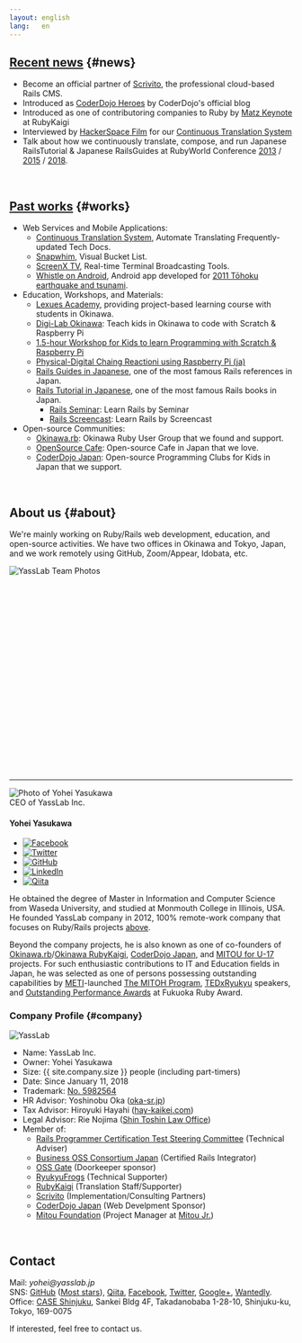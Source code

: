 ```yaml
---
layout: english
lang:   en
---
```


<!--
## Summary of Works {#summary}

<iframe src="//www.slideshare.net/slideshow/embed_code/key/cEwD6bvg84VeWA" width="595" height="485" frameborder="0" marginwidth="0" marginheight="0" scrolling="no" style="border:1px solid #CCC; border-width:1px; margin-bottom:5px; max-width: 100%;" allowfullscreen> </iframe> 
(NOTE: Please jump to [SlideShare's page](http://www.slideshare.net/yasulab/works-of-yasslab) if you cannot see the slides above.)
-->

## [Recent news](#news) {#news}

- Become an official partner of [Scrivito](https://scrivito.com/partners), the professional cloud-based Rails CMS.
- Introduced as [CoderDojo Heroes](https://coderdojo.com/news/2016/03/30/coderdojo-heroes-yohei-yasukawa-co-founder-of-coderdojo-japan/) by CoderDojo's official blog
- Introduced as one of contributoring companies to Ruby by [Matz Keynote](https://www.youtube.com/watch?v=E9bO1uqs4Oc&feature=youtu.be&t=3904) at RubyKaigi
- Interviewed by [HackerSpace Film](https://www.facebook.com/photo.php?fbid=10153341493740869&set=t.715330868&type=3&theater) for our [Continuous Translation System](https://speakerdeck.com/yasulab/how-we-continuously-translate-tech-docs)
- Talk about how we continuously translate, compose, and run Japanese RailsTutorial & Japanese RailsGuides at RubyWorld Conference [2013](http://2013.rubyworld-conf.org/en/) / [2015](http://2015.rubyworld-conf.org/en/) / [2018](https://2018.rubyworld-conf.org/program/).

<br>

## [Past works](#works) {#works}

- Web Services and Mobile Applications:
   - [Continuous Translation System](https://speakerdeck.com/yasulab/how-we-continuously-translate-tech-docs), Automate Translating Frequently-updated Tech Docs.
   - [Snapwhim](http://www.snapwhim.com/), Visual Bucket List.
   - [ScreenX TV](http://screenx.tv/), Real-time Terminal Broadcasting Tools.
   - [Whistle on Android](https://play.google.com/store/apps/details?id=org.sorarier.whistle), Android app developed for [2011 Tōhoku earthquake and tsunami](http://en.wikipedia.org/wiki/2011_T%C5%8Dhoku_earthquake_and_tsunami).
- Education, Workshops, and Materials:
   - [Lexues Academy](http://academy.lexues.co.jp/), providing project-based learning course with students in Okinawa.
   - [Digi-Lab Okinawa](https://www.facebook.com/DigiLabOkinawa/): Teach kids in Okinawa to code with Scratch & Raspberry Pi
   - [1.5-hour Workshop for Kids to learn Programming with Scratch & Raspberry Pi](/en/workshops/raspi)
   - [Physical-Digital Chaing Reactioni using Raspberry Pi (ja)](http://pegpeg.jp/tool/2014/09/09/686)
   - [Rails Guides in Japanese](http://railsguides.jp), one of the most famous Rails references in Japan.
   - [Rails Tutorial in Japanese](http://railstutorial.jp), one of the most famous Rails books in Japan.
      - [Rails Seminar](http://railstutorial.jp/seminars): Learn Rails by Seminar
	  - [Rails Screencast](http://railstutorial.jp/screencasts): Learn Rails by Screencast
- Open-source Communities:
   - [Okinawa.rb](http://ruby.okinawa/): Okinawa Ruby User Group that we found and support.
   - [OpenSource Cafe](http://www.osscafe.net/): Open-source Cafe in Japan that we love.
   - [CoderDojo Japan](http://coderdojo.jp/): Open-source Programming Clubs for Kids in Japan that we support.

<br />

## About us {#about}

We're mainly working on Ruby/Rails web development, education, and open-source activities. We have two offices in Okinawa and Tokyo, Japan, and we work remotely using GitHub, Zoom/Appear, Idobata, etc.

<div class="row">
  <div class="col-md-12">
    <img data-src="/img/team.png" alt="YassLab Team Photos" class="mt-3 mb-5 lazyload">
  </div><!--//col12-->
</div><!--//row-->

<div class="video">
  <iframe width="560" height="315" data-src="https://www.youtube.com/embed/mzOc4iUZtuE?rel=0" class="lazyload" frameborder="0" allow="autoplay; encrypted-media" allowfullscreen></iframe>
</div>
<br><br>

<hr>

<div class="col-md-12 profile mt-5" id="profile">
  <div class="profile__image text-center mb-2">
    <img data-src="/img/yohei_300x300.png" alt="Photo of Yohei Yasukawa" class="rounded-circle lazyload">
  </div>
  <div class="profile__role text-center mb-2">CEO of YassLab Inc.</div>
  <h4 class="text-center mb-3 h3deco-none">Yohei Yasukawa</h4>
  <ul class="profile__sns mb-3">
    <li class="profile__sns__icon">
      <a href="https://www.facebook.com/yasulab" target="_blank"><img data-src="/img/icons/facebook.png" alt="Facebook" class="lazyload"></a>
    </li>
    <li class="profile__sns__icon">
      <a href="https://twitter.com/yasulab" target="_blank"><img data-src="/img/icons/twitter.png" alt="Twitter" class="lazyload"></a>
    </li>
    <li class="profile__sns__icon">
      <a href="https://github.com/yasulab" target="_blank"><img data-src="/img/icons/github.png" alt="GitHub" class="lazyload"></a>
    </li>
    <li class="profile__sns__icon">
      <a href="https://www.linkedin.com/in/yasulab/" target="_blank"><img data-src="/img/icons/linkedin.png" alt="LinkedIn" class="lazyload"></a>
    </li>
    <li class="profile__sns__icon">
      <a href="https://qiita.com/yasulab" target="_blank"><img data-src="/img/icons/qiita.png" alt="Qiita" class="lazyload"></a>
    </li>
  </ul>
</div>

He obtained the degree of Master in Information and Computer Science from Waseda University, and studied at Monmouth College in Illinois, USA. He founded YassLab company in 2012, 100% remote-work company that focuses on Ruby/Rails projects [above](#top).

Beyond the company projects, he is also known as one of co-founders of [Okinawa.rb](https://www.facebook.com/groups/okinawarb/)/[Okinawa RubyKaigi](http://regional.rubykaigi.org/okrk01), [CoderDojo Japan](https://coderdojo.jp/), and [MITOU for U-17](https://jr.mitou.org/index_en.html) projects. For such enthusiastic contributions to IT and Education fields in Japan, he was selected as one of persons possessing outstanding capabilities by [METI](http://www.meti.go.jp/english/press/2018/0510_001.html)-launched [The MITOH Program](https://www.ipa.go.jp/english/humandev/third.html), [TEDxRyukyu](https://www.facebook.com/media/set/?set=a.10151746335815869.1073741827.715330868&type=1&l=348760b95c) speakers, and [Outstanding Performance Awards](http://myfukuoka.com/news/ruby-news/2014-fukuoka-ruby-award-winners/) at Fukuoka Ruby Award.

### Company Profile {#company}

![YassLab](/img/logos/800x200.png)

- Name: YassLab Inc.
- Owner: Yohei Yasukawa
- Size:  {{ site.company.size }} people (including part-timers)
- Date:  Since January 11, 2018
- Trademark: [No. 5982564](https://www.j-platpat.inpit.go.jp/web/TR/JPT_5982564/A6156E75F65DAF34797EEE3AEF4EB33C)
- HR Advisor: Yoshinobu Oka ([oka-sr.jp](http://oka-sr.jp/))
- Tax Advisor: Hiroyuki Hayahi ([hay-kaikei.com](http://www.hay-kaikei.com/))
- Legal Advisor: Rie Nojima ([Shin Toshin Law Office](https://www.s-law.jp/))
- Member of: 
  - [Rails Programmer Certification Test Steering Committee](https://www.railscp.com/aboutus/) (Technical Adviser)
  - [Business OSS Consortium Japan](https://www.boss-con.jp/railspartner/) (Certified Rails Integrator)
  - [OSS Gate](https://oss-gate.github.io/) (Doorkeeper sponsor)
  - [RyukyuFrogs](https://www.ryukyu-frogs.com/) (Technical Supporter)
  - [RubyKaigi](http://rubykaigi.org/) (Translation Staff/Supporter)
  - [Scrivito](https://scrivito.com/partners) (Implementation/Consulting Partners)
  - [CoderDojo Japan](https://coderdojo.jp/) (Web Develpment Sponsor)
  - [Mitou Foundation](https://www.mitou.org/) (Project Manager at [Mitou Jr.](https://jr.mitou.org/))

<br />

<h2 id="contact">Contact</h2>

Mail: _yohei@yasslab.jp_     
SNS: [GitHub](https://github.com/yasslab) ([Most stars](https://github.com/search?utf8=%E2%9C%93&q=user%3Ayasslab+fork%3Atrue&type=Repositories&ref=searchresults)), [Qiita](http://qiita.com/organizations/yasslab), [Facebook](https://www.facebook.com/yasslab.jp), [Twitter](https://twitter.com/YassLab), [Google+](https://plus.google.com/+YassLab), [Wantedly](https://www.wantedly.com/companies/YassLab).
Office: [CASE Shinjuku](http://case-shinjuku.com/english/), Sankei Bldg 4F, Takadanobaba 1-28-10, Shinjuku-ku, Tokyo, 169-0075

If interested, feel free to contact us.
